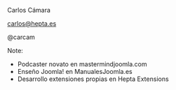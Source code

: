 

Carlos Cámara

carlos@hepta.es

@carcam


Note:
* Podcaster novato en mastermindjoomla.com
* Enseño Joomla! en ManualesJoomla.es
* Desarrollo extensiones propias en Hepta Extensions
